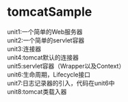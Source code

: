 # tomcatSample
unit1:一个简单的Web服务器  
unit2:一个简单的servlet容器  
unit3:连接器  
unit4:tomcat默认的连接器  
unit5:servlet容器（Wrapper以及Context）  
unit6:生命周期，Lifecycle接口  
unit7:日志记录器的引入，代码在unit6中  
unit8:tomcat类载入器  